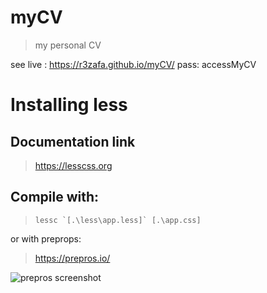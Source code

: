 
# myCV
> my personal CV

see live : https://r3zafa.github.io/myCV/
pass: accessMyCV

# Installing less
## Documentation link
> https://lesscss.org

## Compile with:
>  ``lessc `[.\less\app.less]` [.\app.css]``

or with preprops:

> https://prepros.io/

![prepros screenshot](https://prepros.io/img/home/screenshot-windows.png)


